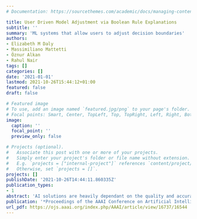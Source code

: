```yaml
---
# Documentation: https://sourcethemes.com/academic/docs/managing-content/

title: User Driven Model Adjustment via Boolean Rule Explanations
subtitle: ''
summary: 'ML systems that allow users to adjust decision boundaries'
authors:
- Elizabeth M Daly
- Massimiliano Mattetti
- Öznur Alkan
- Rahul Nair
tags: []
categories: []
date: '2021-01-01'
lastmod: 2021-10-26T15:44:12+01:00
featured: false
draft: false

# Featured image
# To use, add an image named `featured.jpg/png` to your page's folder.
# Focal points: Smart, Center, TopLeft, Top, TopRight, Left, Right, BottomLeft, Bottom, BottomRight.
image:
  caption: ''
  focal_point: ''
  preview_only: false

# Projects (optional).
#   Associate this post with one or more of your projects.
#   Simply enter your project's folder or file name without extension.
#   E.g. `projects = ["internal-project"]` references `content/project/deep-learning/index.md`.
#   Otherwise, set `projects = []`.
projects: []
publishDate: '2021-10-26T14:44:11.860335Z'
publication_types:
- 1
abstract: 'AI solutions are heavily dependant on the quality and accuracy of the input training data, however the training data may not always fully reflect the most up-to-date policy landscape or may be missing business logic. The advances in explainability have opened the possibility of allowing users to interact with interpretable explanations of ML predictions in order to inject modifications or constraints that more accurately reflect current realities of the system. In this paper, we present a solution which leverages the predictive power of ML models while allowing the user to specify modifications to decision boundaries. Our interactive overlay approach achieves this goal without requiring model retraining, making it appropriate for systems that need to apply instant changes to their decision making. We demonstrate that user feedback rules can be layered with the ML predictions to provide immediate changes which in turn supports learning with less data.'
publication: '*Proceedings of the AAAI Conference on Artificial Intelligence*'
url_pdf: https://ojs.aaai.org/index.php/AAAI/article/view/16737/16544
---
```

